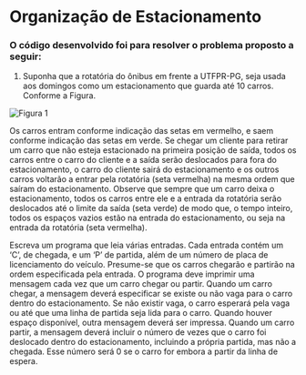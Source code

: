 # Organização de Estacionamento

### O código desenvolvido foi para resolver o problema proposto a seguir:

1) Suponha que a rotatória do ônibus em frente a UTFPR-PG, seja usada aos
domingos como um estacionamento que guarda até 10 carros. Conforme a Figura.

![Figura 1](https://user-images.githubusercontent.com/44614612/196470893-5b6b389b-33aa-48a6-9363-e0a5260b1d21.png)

Os carros entram conforme indicação das setas em vermelho, e saem conforme
indicação das setas em verde. Se chegar um cliente para retirar um carro que não
esteja estacionado na primeira posição de saída, todos os carros entre o carro do
cliente e a saída serão deslocados para fora do estacionamento, o carro do cliente
sairá do estacionamento e os outros carros voltarão a entrar pela rotatória (seta
vermelha) na mesma ordem que saíram do estacionamento. Observe que sempre
que um carro deixa o estacionamento, todos os carros entre ele e a entrada da
rotatória serão deslocados até o limite da saída (seta verde) de modo que, o tempo
inteiro, todos os espaços vazios estão na entrada do estacionamento, ou seja na
entrada da rotatória (seta vermelha).

Escreva um programa que leia várias entradas. Cada entrada contém um ‘C’, de
chegada, e um ‘P’ de partida, além de um número de placa de licenciamento do
veículo. Presume-se que os carros chegarão e partirão na ordem especificada pela
entrada. O programa deve imprimir uma mensagem cada vez que um carro chegar
ou partir. Quando um carro chegar, a mensagem deverá especificar se existe ou
não vaga para o carro dentro do estacionamento. Se não existir vaga, o carro
esperará pela vaga ou até que uma linha de partida seja lida para o carro. Quando
houver espaço disponível, outra mensagem deverá ser impressa. Quando um carro
partir, a mensagem deverá incluir o número de vezes que o carro foi deslocado
dentro do estacionamento, incluindo a própria partida, mas não a chegada. Esse
número será 0 se o carro for embora a partir da linha de espera.


